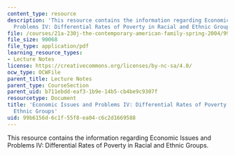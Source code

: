 ```yaml
---
content_type: resource
description: 'This resource contains the information regarding Economic Issues and
  Problems IV: Differential Rates of Poverty in Racial and Ethnic Groups.'
file: /courses/21a-230j-the-contemporary-american-family-spring-2004/99b6156d6c1f55f8ea04c6c2d1669588_MIT21A_230JS04_econissues4.pdf
file_size: 90068
file_type: application/pdf
learning_resource_types:
- Lecture Notes
license: https://creativecommons.org/licenses/by-nc-sa/4.0/
ocw_type: OCWFile
parent_title: Lecture Notes
parent_type: CourseSection
parent_uid: b711ebdd-eaf3-1b9e-14b5-cb4be9c9307f
resourcetype: Document
title: 'Economic Issues and Problems IV: Differential Rates of Poverty in Racial and
  Ethnic Groups'
uid: 99b6156d-6c1f-55f8-ea04-c6c2d1669588
---
```

This resource contains the information regarding Economic Issues and Problems IV: Differential Rates of Poverty in Racial and Ethnic Groups.